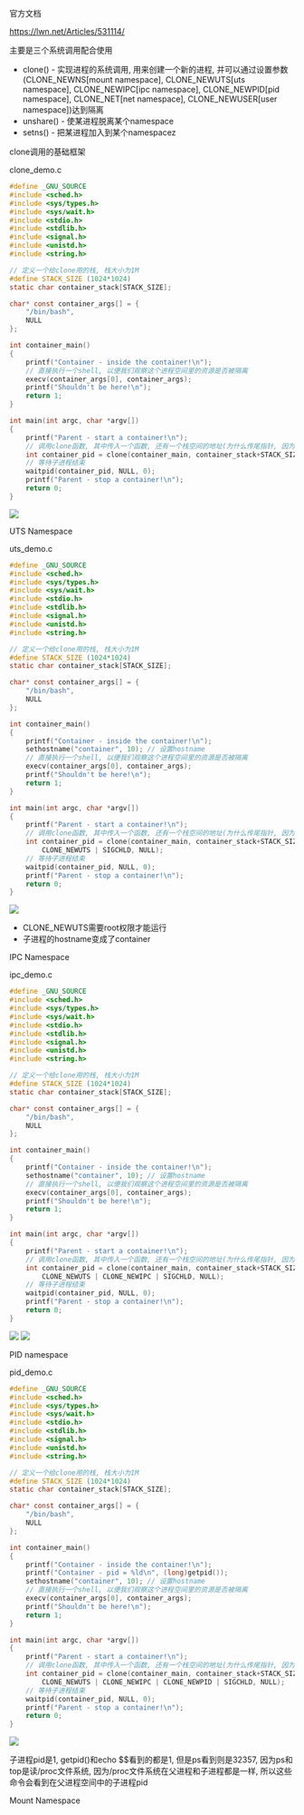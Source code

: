 官方文档

https://lwn.net/Articles/531114/



主要是三个系统调用配合使用

* clone() - 实现进程的系统调用, 用来创建一个新的进程, 并可以通过设置参数(CLONE_NEWNS[mount namespace], CLONE_NEWUTS[uts namespace], CLONE_NEWIPC[ipc namespace], CLONE_NEWPID[pid namespace], CLONE_NET[net namespace], CLONE_NEWUSER[user namespace])达到隔离
* unshare() - 使某进程脱离某个namespace
* setns() - 把某进程加入到某个namespacez



clone调用的基础框架

clone_demo.c

```c
#define _GNU_SOURCE
#include <sched.h>
#include <sys/types.h>
#include <sys/wait.h>
#include <stdio.h>
#include <stdlib.h>
#include <signal.h>
#include <unistd.h>
#include <string.h>

// 定义一个给clone用的栈, 栈大小为1M
#define STACK_SIZE (1024*1024)
static char container_stack[STACK_SIZE];

char* const container_args[] = {
    "/bin/bash",
    NULL
};

int container_main()
{
    printf("Container - inside the container!\n");
    // 直接执行一个shell, 以便我们观察这个进程空间里的资源是否被隔离
    execv(container_args[0], container_args);
    printf("Shouldn't be here!\n");
    return 1;
}

int main(int argc, char *argv[])
{
    printf("Parent - start a container!\n");
    // 调用clone函数, 其中传入一个函数, 还有一个栈空间的地址(为什么传尾指针, 因为栈是反着的)
    int container_pid = clone(container_main, container_stack+STACK_SIZE, SIGCHLD, NULL);
    // 等待子进程结束
    waitpid(container_pid, NULL, 0);
    printf("Parent - stop a container!\n");
    return 0;
}
```



<img src="./res/clone_demo1.png">



UTS Namespace

uts_demo.c

```c
#define _GNU_SOURCE
#include <sched.h>
#include <sys/types.h>
#include <sys/wait.h>
#include <stdio.h>
#include <stdlib.h>
#include <signal.h>
#include <unistd.h>
#include <string.h>

// 定义一个给clone用的栈, 栈大小为1M
#define STACK_SIZE (1024*1024)
static char container_stack[STACK_SIZE];

char* const container_args[] = {
    "/bin/bash",
    NULL
};

int container_main()
{
    printf("Container - inside the container!\n");
    sethostname("container", 10); // 设置hostname
    // 直接执行一个shell, 以便我们观察这个进程空间里的资源是否被隔离
    execv(container_args[0], container_args);
    printf("Shouldn't be here!\n");
    return 1;
}

int main(int argc, char *argv[])
{
    printf("Parent - start a container!\n");
    // 调用clone函数, 其中传入一个函数, 还有一个栈空间的地址(为什么传尾指针, 因为栈是反着的)
    int container_pid = clone(container_main, container_stack+STACK_SIZE, 
        CLONE_NEWUTS | SIGCHLD, NULL);
    // 等待子进程结束
    waitpid(container_pid, NULL, 0);
    printf("Parent - stop a container!\n");
    return 0;
}
```



<img src="./res/uts_demo1.png">

* CLONE_NEWUTS需要root权限才能运行
* 子进程的hostname变成了container



IPC Namespace

ipc_demo.c

```c
#define _GNU_SOURCE
#include <sched.h>
#include <sys/types.h>
#include <sys/wait.h>
#include <stdio.h>
#include <stdlib.h>
#include <signal.h>
#include <unistd.h>
#include <string.h>

// 定义一个给clone用的栈, 栈大小为1M
#define STACK_SIZE (1024*1024)
static char container_stack[STACK_SIZE];

char* const container_args[] = {
    "/bin/bash",
    NULL
};

int container_main()
{
    printf("Container - inside the container!\n");
    sethostname("container", 10); // 设置hostname
    // 直接执行一个shell, 以便我们观察这个进程空间里的资源是否被隔离
    execv(container_args[0], container_args);
    printf("Shouldn't be here!\n");
    return 1;
}

int main(int argc, char *argv[])
{
    printf("Parent - start a container!\n");
    // 调用clone函数, 其中传入一个函数, 还有一个栈空间的地址(为什么传尾指针, 因为栈是反着的)
    int container_pid = clone(container_main, container_stack+STACK_SIZE, 
        CLONE_NEWUTS | CLONE_NEWIPC | SIGCHLD, NULL);
    // 等待子进程结束
    waitpid(container_pid, NULL, 0);
    printf("Parent - stop a container!\n");
    return 0;
}
```



<img src="./res/ipc_demo1.png">



<img src="./res/ipc_demo2.png">



PID namespace

pid_demo.c

```c
#define _GNU_SOURCE
#include <sched.h>
#include <sys/types.h>
#include <sys/wait.h>
#include <stdio.h>
#include <stdlib.h>
#include <signal.h>
#include <unistd.h>
#include <string.h>

// 定义一个给clone用的栈, 栈大小为1M
#define STACK_SIZE (1024*1024)
static char container_stack[STACK_SIZE];

char* const container_args[] = {
    "/bin/bash",
    NULL
};

int container_main()
{
    printf("Container - inside the container!\n");
    printf("Container - pid = %ld\n", (long)getpid());
    sethostname("container", 10); // 设置hostname
    // 直接执行一个shell, 以便我们观察这个进程空间里的资源是否被隔离
    execv(container_args[0], container_args);
    printf("Shouldn't be here!\n");
    return 1;
}

int main(int argc, char *argv[])
{
    printf("Parent - start a container!\n");
    // 调用clone函数, 其中传入一个函数, 还有一个栈空间的地址(为什么传尾指针, 因为栈是反着的)
    int container_pid = clone(container_main, container_stack+STACK_SIZE, 
        CLONE_NEWUTS | CLONE_NEWIPC | CLONE_NEWPID | SIGCHLD, NULL);
    // 等待子进程结束
    waitpid(container_pid, NULL, 0);
    printf("Parent - stop a container!\n");
    return 0;
}
```



<img src="./res/pid_demo1.png">



子进程pid是1, getpid()和echo $$看到的都是1, 但是ps看到则是32357, 因为ps和top是读/proc文件系统, 因为/proc文件系统在父进程和子进程都是一样, 所以这些命令会看到在父进程空间中的子进程pid



Mount Namespace